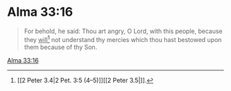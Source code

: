 # Alma 33:16

> For behold, he said: Thou art angry, O Lord, with this people, because they <u>will</u>[^a] not understand thy mercies which thou hast bestowed upon them because of thy Son.

[Alma 33:16](https://www.churchofjesuschrist.org/study/scriptures/bofm/alma/33?lang=eng&id=p16#p16)


[^a]: [[2 Peter 3.4|2 Pet. 3:5 (4–5)]][[2 Peter 3.5|]].  
